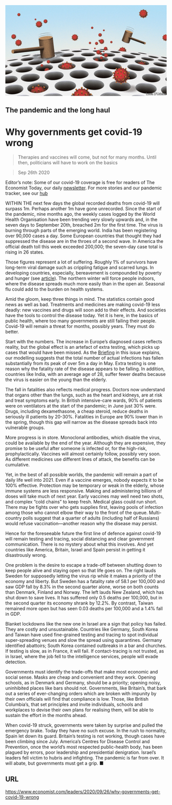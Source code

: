 ![](./images/20200926_LDD001_0.jpg)

## The pandemic and the long haul

# Why governments get covid-19 wrong

> Therapies and vaccines will come, but not for many months. Until then, politicians will have to work on the basics

> Sep 26th 2020

Editor’s note: Some of our covid-19 coverage is free for readers of The Economist Today, our daily [newsletter](https://www.economist.com/https://my.economist.com/user#newsletter). For more stories and our pandemic tracker, see our [hub](https://www.economist.com//news/2020/03/11/the-economists-coverage-of-the-coronavirus)

WITHIN THE next few days the global recorded deaths from covid-19 will surpass 1m. Perhaps another 1m have gone unrecorded. Since the start of the pandemic, nine months ago, the weekly cases logged by the World Health Organisation have been trending very slowly upwards and, in the seven days to September 20th, breached 2m for the first time. The virus is burning through parts of the emerging world. India has been registering over 90,000 cases a day. Some European countries that thought they had suppressed the disease are in the throes of a second wave. In America the official death toll this week exceeded 200,000; the seven-day case total is rising in 26 states.

Those figures represent a lot of suffering. Roughly 1% of survivors have long-term viral damage such as crippling fatigue and scarred lungs. In developing countries, especially, bereavement is compounded by poverty and hunger (see [article](https://www.economist.com//leaders/2020/09/26/covid-19-has-reversed-years-of-gains-in-the-war-on-poverty)). The northern winter will force people indoors, where the disease spreads much more easily than in the open air. Seasonal flu could add to the burden on health systems.

Amid the gloom, keep three things in mind. The statistics contain good news as well as bad. Treatments and medicines are making covid-19 less deadly: new vaccines and drugs will soon add to their effects. And societies have the tools to control the disease today. Yet it is here, in the basics of public health, where too many governments are still failing their people. Covid-19 will remain a threat for months, possibly years. They must do better.

Start with the numbers. The increase in Europe’s diagnosed cases reflects reality, but the global effect is an artefact of extra testing, which picks up cases that would have been missed. As the [Briefing](https://www.economist.com//briefing/2020/09/26/the-covid-19-pandemic-is-worse-than-official-figures-show) in this issue explains, our modelling suggests that the total number of actual infections has fallen substantially from its peak of over 5m a day in May. Extra testing is one reason why the fatality rate of the disease appears to be falling. In addition, countries like India, with an average age of 28, suffer fewer deaths because the virus is easier on the young than the elderly.

The fall in fatalities also reflects medical progress. Doctors now understand that organs other than the lungs, such as the heart and kidneys, are at risk and treat symptoms early. In British intensive-care wards, 90% of patients were on ventilators at the start of the pandemic; in June just 30% were. Drugs, including dexamethasone, a cheap steroid, reduce deaths in seriously ill patients by 20-30%. Fatalities in Europe are 90% lower than in the spring, though this gap will narrow as the disease spreads back into vulnerable groups.



More progress is in store. Monoclonal antibodies, which disable the virus, could be available by the end of the year. Although they are expensive, they promise to be useful after someone is infected or, for the high-risk, prophylactically. Vaccines will almost certainly follow, possibly very soon. As different medicines use different lines of attack, the benefits can be cumulative.

Yet, in the best of all possible worlds, the pandemic will remain a part of daily life well into 2021. Even if a vaccine emerges, nobody expects it to be 100% effective. Protection may be temporary or weak in the elderly, whose immune systems are less responsive. Making and administering billions of doses will take much of next year. Early vaccines may well need two shots, and complex “cold chains” to keep fresh. Medical glass could run short. There may be fights over who gets supplies first, leaving pools of infection among those who cannot elbow their way to the front of the queue. Multi-country polls suggest that a quarter of adults (including half of Russians) would refuse vaccination—another reason why the disease may persist.

Hence for the foreseeable future the first line of defence against covid-19 will remain testing and tracing, social distancing and clear government communication. There is no mystery about what this involves. And yet countries like America, Britain, Israel and Spain persist in getting it disastrously wrong.

One problem is the desire to escape a trade-off between shutting down to keep people alive and staying open so that life goes on. The right lauds Sweden for supposedly letting the virus rip while it makes a priority of the economy and liberty. But Sweden has a fatality rate of 58.1 per 100,000 and saw GDP fall by 8.3% in the second quarter alone, worse on both counts than Denmark, Finland and Norway. The left lauds New Zealand, which has shut down to save lives. It has suffered only 0.5 deaths per 100,000, but in the second quarter its economy shrank by 12.2%. By contrast, Taiwan remained more open but has seen 0.03 deaths per 100,000 and a 1.4% fall in GDP.

Blanket lockdowns like the new one in Israel are a sign that policy has failed. They are costly and unsustainable. Countries like Germany, South Korea and Taiwan have used fine-grained testing and tracing to spot individual super-spreading venues and slow the spread using quarantines. Germany identified abattoirs; South Korea contained outbreaks in a bar and churches. If testing is slow, as in France, it will fail. If contact-tracing is not trusted, as in Israel, where the job fell to the intelligence services, people will evade detection.

Governments must identify the trade-offs that make most economic and social sense. Masks are cheap and convenient and they work. Opening schools, as in Denmark and Germany, should be a priority; opening noisy, uninhibited places like bars should not. Governments, like Britain’s, that bark out a series of ever-changing orders which are broken with impunity by their own officials will find that compliance is low. Those, like British Columbia’s, that set principles and invite individuals, schools and workplaces to devise their own plans for realising them, will be able to sustain the effort in the months ahead.

When covid-19 struck, governments were taken by surprise and pulled the emergency brake. Today they have no such excuse. In the rush to normality, Spain let down its guard. Britain’s testing is not working, though cases have been climbing since July. America’s Centres for Disease Control and Prevention, once the world’s most respected public-health body, has been plagued by errors, poor leadership and presidential denigration. Israel’s leaders fell victim to hubris and infighting. The pandemic is far from over. It will abate, but governments must get a grip. ■

## URL

https://www.economist.com/leaders/2020/09/26/why-governments-get-covid-19-wrong
